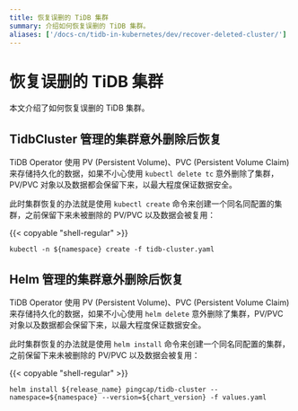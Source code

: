```yaml
---
title: 恢复误删的 TiDB 集群
summary: 介绍如何恢复误删的 TiDB 集群。
aliases: ['/docs-cn/tidb-in-kubernetes/dev/recover-deleted-cluster/']
---
```


# 恢复误删的 TiDB 集群

本文介绍了如何恢复误删的 TiDB 集群。

## TidbCluster 管理的集群意外删除后恢复

TiDB Operator 使用 PV (Persistent Volume)、PVC (Persistent Volume Claim) 来存储持久化的数据，如果不小心使用 `kubectl delete tc` 意外删除了集群，PV/PVC 对象以及数据都会保留下来，以最大程度保证数据安全。

此时集群恢复的办法就是使用 `kubectl create` 命令来创建一个同名同配置的集群，之前保留下来未被删除的 PV/PVC 以及数据会被复用：

{{< copyable "shell-regular" >}}

```shell
kubectl -n ${namespace} create -f tidb-cluster.yaml
```

## Helm 管理的集群意外删除后恢复

TiDB Operator 使用 PV (Persistent Volume)、PVC (Persistent Volume Claim) 来存储持久化的数据，如果不小心使用 `helm delete` 意外删除了集群，PV/PVC 对象以及数据都会保留下来，以最大程度保证数据安全。

此时集群恢复的办法就是使用 `helm install` 命令来创建一个同名同配置的集群，之前保留下来未被删除的 PV/PVC 以及数据会被复用：

{{< copyable "shell-regular" >}}

```shell
helm install ${release_name} pingcap/tidb-cluster --namespace=${namespace} --version=${chart_version} -f values.yaml
```
